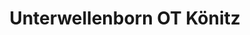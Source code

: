 ---
title: Unterwellenborn OT Könitz
url: /unterwellenborn-ot-koenitz/
latitude: 50.651
longitude: 11.488
---